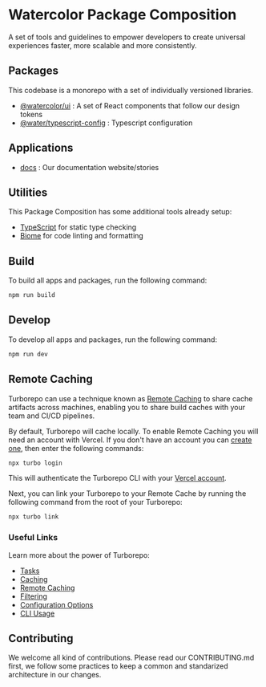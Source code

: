 # Watercolor Package Composition

A set of tools and guidelines to empower developers to create universal experiences faster, more scalable and more consistently.

## Packages

This codebase is a monorepo with a set of individually versioned libraries.

- [@watercolor/ui](https://github.com/rcasachi/watercolor/tree/main/packages/components) : A set of React components that follow our design tokens
- [@water/typescript-config](https://github.com/rcasachi/watercolor/tree/main/packages/typescript-config) : Typescript configuration

## Applications

- [docs](https://github.com/rcasachi/watercolor/tree/main/apps/docs) : Our documentation website/stories

## Utilities

This Package Composition has some additional tools already setup:

- [TypeScript](https://www.typescriptlang.org/) for static type checking
- [Biome](https://biomejs.dev) for code linting and formatting

## Build

To build all apps and packages, run the following command:

```bash
npm run build
```

## Develop

To develop all apps and packages, run the following command:

```bash
npm run dev
```

## Remote Caching

Turborepo can use a technique known as [Remote Caching](https://turbo.build/repo/docs/core-concepts/remote-caching) to share cache artifacts across machines, enabling you to share build caches with your team and CI/CD pipelines.

By default, Turborepo will cache locally. To enable Remote Caching you will need an account with Vercel. If you don't have an account you can [create one](https://vercel.com/signup), then enter the following commands:

```bash
npx turbo login
```

This will authenticate the Turborepo CLI with your [Vercel account](https://vercel.com/docs/concepts/personal-accounts/overview).

Next, you can link your Turborepo to your Remote Cache by running the following command from the root of your Turborepo:

```bash
npx turbo link
```

### Useful Links

Learn more about the power of Turborepo:

- [Tasks](https://turbo.build/repo/docs/core-concepts/monorepos/running-tasks)
- [Caching](https://turbo.build/repo/docs/core-concepts/caching)
- [Remote Caching](https://turbo.build/repo/docs/core-concepts/remote-caching)
- [Filtering](https://turbo.build/repo/docs/core-concepts/monorepos/filtering)
- [Configuration Options](https://turbo.build/repo/docs/reference/configuration)
- [CLI Usage](https://turbo.build/repo/docs/reference/command-line-reference)

## Contributing

We welcome all kind of contributions. Please read our CONTRIBUTING.md first, we follow some practices to keep a common and standarized architecture in our changes.